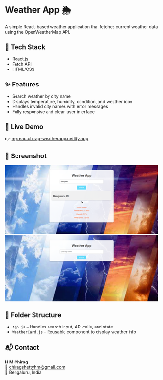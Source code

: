 # Weather App 🌦️

A simple React-based weather application that fetches current weather data using the OpenWeatherMap API.

## 🔧 Tech Stack
- React.js
- Fetch API
- HTML/CSS

## ✨ Features
- Search weather by city name
- Displays temperature, humidity, condition, and weather icon
- Handles invalid city names with error messages
- Fully responsive and clean user interface

## 🔗 Live Demo
👉 [myreactchirag-weatherapp.netlify.app](https://myreactchirag-weatherapp.netlify.app)

## 📸 Screenshot
<!-- You can upload a screenshot here later -->
![Weather App Screenshot](public\screenshot.png)
![Weather App Screenshot](public\Screenshot1.png)

## 📁 Folder Structure
- `App.js` – Handles search input, API calls, and state
- `WeatherCard.js` – Reusable component to display weather info

## 📬 Contact
**H M Chirag**  
📧 chiragshettyhm@gmail.com  
📍 Bengaluru, India
